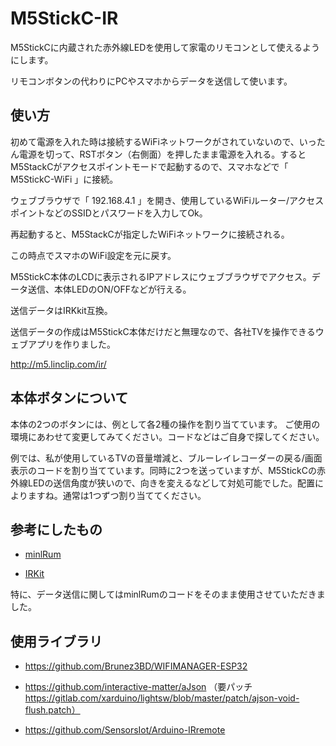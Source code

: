 # M5StickC-IR

M5StickCに内蔵された赤外線LEDを使用して家電のリモコンとして使えるようにします。

リモコンボタンの代わりにPCやスマホからデータを送信して使います。

## 使い方

初めて電源を入れた時は接続するWiFiネットワークがされていないので、いったん電源を切って、RSTボタン（右側面）を押したまま電源を入れる。するとM5StackCがアクセスポイントモードで起動するので、スマホなどで「 M5StickC-WiFi 」に接続。

ウェブブラウザで「 192.168.4.1 」を開き、使用しているWiFiルーター/アクセスポイントなどのSSIDとパスワードを入力してOk。

再起動すると、M5StackCが指定したWiFiネットワークに接続される。

この時点でスマホのWiFi設定を元に戻す。

M5StickC本体のLCDに表示されるIPアドレスにウェブブラウザでアクセス。データ送信、本体LEDのON/OFFなどが行える。

送信データはIRKkit互換。

送信データの作成はM5StickC本体だけだと無理なので、各社TVを操作できるウェブアプリを作りました。

http://m5.linclip.com/ir/

## 本体ボタンについて

本体の2つのボタンには、例として各2種の操作を割り当てています。
ご使用の環境にあわせて変更してみてください。コードなどはご自身で探してください。

例では、私が使用しているTVの音量増減と、ブルーレイレコーダーの戻る/画面表示のコードを割り当てています。同時に2つを送っていますが、M5StickCの赤外線LEDの送信角度が狭いので、向きを変えるなどして対処可能でした。配置によりますね。通常は1つずつ割り当ててください。

## 参考にしたもの

* [minlRum](https://github.com/9SQ/minIRum)

* [IRKit](http://getirkit.com/)

特に、データ送信に関してはminlRumのコードをそのまま使用させていただきました。

## 使用ライブラリ

* https://github.com/Brunez3BD/WIFIMANAGER-ESP32

* https://github.com/interactive-matter/aJson （要パッチ https://gitlab.com/xarduino/lightsw/blob/master/patch/ajson-void-flush.patch）

* https://github.com/SensorsIot/Arduino-IRremote


